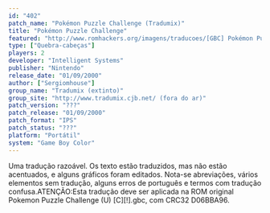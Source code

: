 ```yaml
---
id: "402"
patch_name: "Pokémon Puzzle Challenge (Tradumix)"
title: "Pokémon Puzzle Challenge"
featured: "http://www.romhackers.org/imagens/traducoes/[GBC] Pokémon Puzzle Challenge - Tradumix - 1.png"
type: ["Quebra-cabeças"]
players: 2
developer: "Intelligent Systems"
publisher: "Nintendo"
release_date: "01/09/2000"
author: ["Sergiomhouse"]
group_name: "Tradumix (extinto)"
group_site: "http://www.tradumix.cjb.net/ (fora do ar)"
patch_version: "???"
patch_release: "01/09/2000"
patch_format: "IPS"
patch_status: "???"
platform: "Portátil"
system: "Game Boy Color"
---
```


Uma tradução razoável. Os texto estão traduzidos, mas não estão acentuados, e alguns gráficos foram editados. Nota-se abreviações, vários elementos sem tradução, alguns erros de português e termos com tradução confusa.ATENÇÃO:Esta tradução deve ser aplicada na ROM original Pokemon Puzzle Challenge (U) [C][!].gbc, com CRC32 D06BBA96.